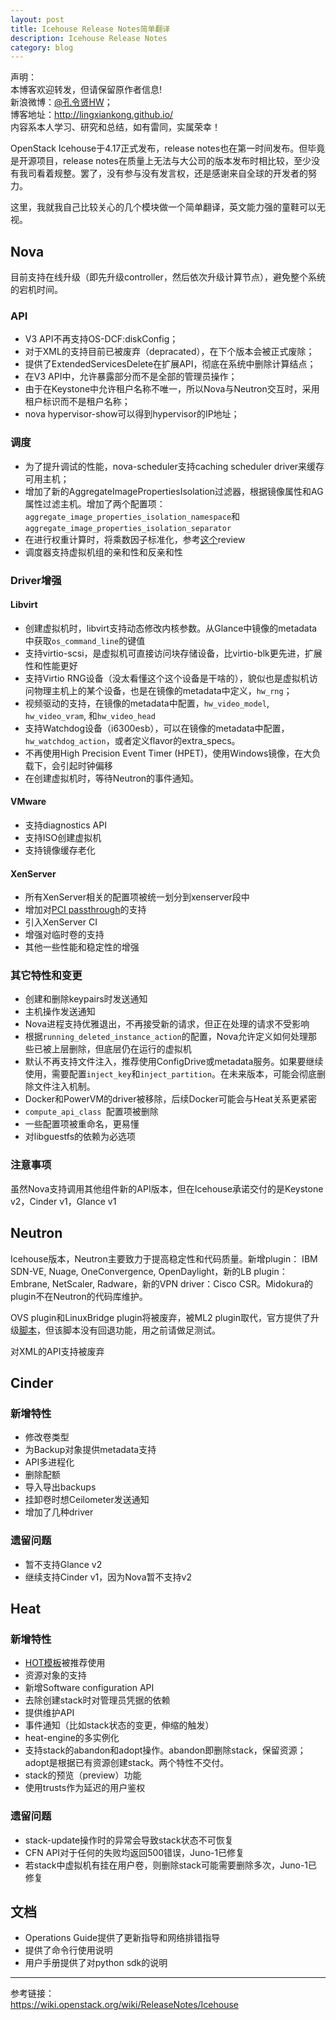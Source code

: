 ```yaml
---
layout: post
title: Icehouse Release Notes简单翻译
description: Icehouse Release Notes
category: blog
---
```


声明：  
本博客欢迎转发，但请保留原作者信息!  
新浪微博：[@孔令贤HW](http://weibo.com/lingxiankong)；   
博客地址：<http://lingxiankong.github.io/>  
内容系本人学习、研究和总结，如有雷同，实属荣幸！

OpenStack Icehouse于4.17正式发布，release notes也在第一时间发布。但毕竟是开源项目，release notes在质量上无法与大公司的版本发布时相比较，至少没有我司看着规整。罢了，没有参与没有发言权，还是感谢来自全球的开发者的努力。

这里，我就我自己比较关心的几个模块做一个简单翻译，英文能力强的童鞋可以无视。

## Nova
目前支持在线升级（即先升级controller，然后依次升级计算节点），避免整个系统的宕机时间。

### API
* V3 API不再支持OS-DCF:diskConfig；
* 对于XML的支持目前已被废弃（depracated），在下个版本会被正式废除；
* 提供了ExtendedServicesDelete在扩展API，彻底在系统中删除计算结点；
* 在V3 API中，允许暴露部分而不是全部的管理员操作；
* 由于在Keystone中允许租户名称不唯一，所以Nova与Neutron交互时，采用租户标识而不是租户名称；
* nova hypervisor-show可以得到hypervisor的IP地址；

### 调度
* 为了提升调试的性能，nova-scheduler支持caching scheduler driver来缓存可用主机；
* 增加了新的AggregateImagePropertiesIsolation过滤器，根据镜像属性和AG属性过滤主机。增加了两个配置项：`aggregate_image_properties_isolation_namespace`和`aggregate_image_properties_isolation_separator`
* 在进行权重计算时，将乘数因子标准化，参考[这个](https://review.openstack.org/#/c/27160/)review
* 调度器支持虚拟机组的亲和性和反亲和性

### Driver增强
#### Libvirt
* 创建虚拟机时，libvirt支持动态修改内核参数。从Glance中镜像的metadata中获取`os_command_line`的键值
* 支持virtio-scsi，是虚拟机可直接访问块存储设备，比virtio-blk更先进，扩展性和性能更好
* 支持Virtio RNG设备（没太看懂这个这个设备是干啥的），貌似也是虚拟机访问物理主机上的某个设备，也是在镜像的metadata中定义，`hw_rng`；
* 视频驱动的支持，在镜像的metadata中配置，`hw_video_model`, `hw_video_vram`, 和`hw_video_head`
* 支持Watchdog设备（i6300esb），可以在镜像的metadata中配置，`hw_watchdog_action`，或者定义flavor的extra_specs。
* 不再使用High Precision Event Timer (HPET)，使用Windows镜像，在大负载下，会引起时钟偏移
* 在创建虚拟机时，等待Neutron的事件通知。

#### VMware
* 支持diagnostics API
* 支持ISO创建虚拟机
* 支持镜像缓存老化

#### XenServer
* 所有XenServer相关的配置项被统一划分到xenserver段中
* 增加对[PCI passthrough](https://blueprints.launchpad.net/nova/+spec/pci-passthrough-xenapi)的支持
* 引入XenServer CI
* 增强对临时卷的支持
* 其他一些性能和稳定性的增强

### 其它特性和变更
* 创建和删除keypairs时发送通知
* 主机操作发送通知
* Nova进程支持优雅退出，不再接受新的请求，但正在处理的请求不受影响
* 根据`running_deleted_instance_action`的配置，Nova允许定义如何处理那些已被上层删除，但底层仍在运行的虚拟机
* 默认不再支持文件注入，推荐使用ConfigDrive或metadata服务。如果要继续使用，需要配置`inject_key`和`inject_partition`。在未来版本，可能会彻底删除文件注入机制。
* Docker和PowerVM的driver被移除，后续Docker可能会与Heat关系更紧密
* `compute_api_class `配置项被删除
* 一些配置项被重命名，更易懂
* 对libguestfs的依赖为必选项

### 注意事项
虽然Nova支持调用其他组件新的API版本，但在Icehouse承诺交付的是Keystone v2，Cinder v1，Glance v1

## Neutron
Icehouse版本，Neutron主要致力于提高稳定性和代码质量。新增plugin： IBM SDN-VE, Nuage, OneConvergence, OpenDaylight，新的LB plugin：Embrane, NetScaler, Radware，新的VPN driver：Cisco CSR。Midokura的plugin不在Neutron的代码库维护。

OVS plugin和LinuxBridge plugin将被废弃，被ML2 plugin取代，官方提供了升级[脚本](http://git.openstack.org/cgit/openstack/neutron/tree/neutron/db/migration/migrate_to_ml2.py)，但该脚本没有回退功能，用之前请做足测试。

对XML的API支持被废弃

## Cinder
### 新增特性
* 修改卷类型
* 为Backup对象提供metadata支持
* API多进程化
* 删除配额
* 导入导出backups
* 挂卸卷时想Ceilometer发送通知
* 增加了几种driver

### 遗留问题
* 暂不支持Glance v2
* 继续支持Cinder v1，因为Nova暂不支持v2

## Heat
### 新增特性
* [HOT模板](http://docs.openstack.org/developer/heat/template_guide/hot_spec.html)被推荐使用
* 资源对象的支持
* 新增Software configuration API
* 去除创建stack时对管理员凭据的依赖
* 提供维护API
* 事件通知（比如stack状态的变更，伸缩的触发）
* heat-engine的多实例化
* 支持stack的abandon和adopt操作。abandon即删除stack，保留资源；adopt是根据已有资源创建stack。两个特性不交付。
* stack的预览（preview）功能
* 使用trusts作为延迟的用户鉴权

### 遗留问题
* stack-update操作时的异常会导致stack状态不可恢复
* CFN API对于任何的失败均返回500错误，Juno-1已修复
* 若stack中虚拟机有挂在用户卷，则删除stack可能需要删除多次，Juno-1已修复

## 文档
* Operations Guide提供了更新指导和网络排错指导
* 提供了命令行使用说明
* 用户手册提供了对python sdk的说明


----------
参考链接：  
<https://wiki.openstack.org/wiki/ReleaseNotes/Icehouse>